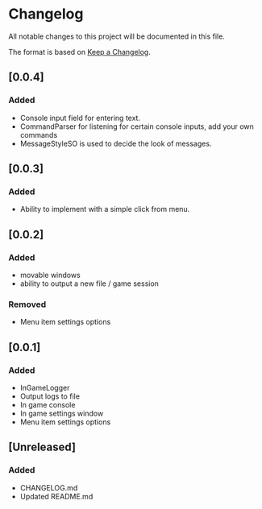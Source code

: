 # Changelog

All notable changes to this project will be documented in this file.

The format is based on [Keep a Changelog](https://keepachangelog.com/en/1.0.0/).
## [0.0.4]
### Added
- Console input field for entering text.
- CommandParser for listening for certain console inputs, add your own commands
- MessageStyleSO is used to decide the look of messages.

## [0.0.3]
### Added
- Ability to implement with a simple click from menu.

## [0.0.2]
### Added
- movable windows
- ability to output a new file / game session

### Removed
- Menu item settings options

## [0.0.1]
### Added
- InGameLogger
- Output logs to file
- In game console
- In game settings window
- Menu item settings options

## [Unreleased]
### Added
- CHANGELOG.md
- Updated README.md
